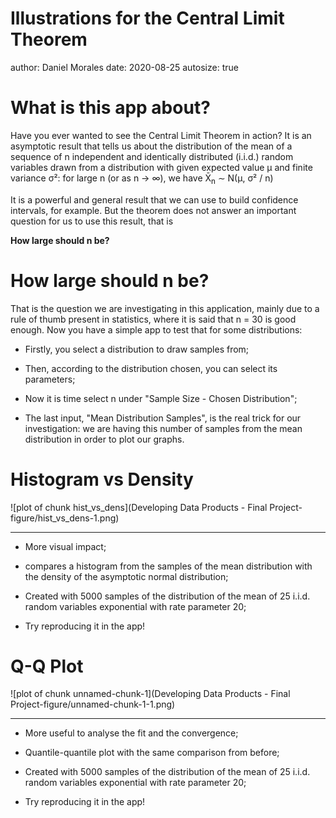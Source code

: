 Illustrations for the Central Limit Theorem
========================================================
author: Daniel Morales
date: 2020-08-25
autosize: true



What is this app about?
========================================================

Have you ever wanted to see the Central Limit Theorem in action? It is an 
asymptotic result that tells us about the distribution of the mean
of a sequence of n independent and identically distributed (i.i.d.) random 
variables drawn from a distribution with given expected value &mu; and finite 
variance &sigma;&sup2;: for large n (or as n &rarr; &infin;), we have 
X&#772;<sub>n</sub> &sim; N(&mu;, &sigma;&sup2; / n)

It is a powerful and general result that we can use to build confidence 
intervals, for example. But the theorem does not answer an important question 
for us to use this result, that is

**How large should n be?**

How large should n be?
========================================================

That is the question we are investigating in this application, mainly due to a 
rule of thumb present in statistics, where it is said that n = 30 is good 
enough. Now you have a simple app to test that for some distributions:

- Firstly, you select a distribution to draw samples from;

- Then, according to the distribution chosen, you can select its parameters;

- Now it is time select n under "Sample Size - Chosen Distribution";

- The last input, "Mean Distribution Samples", is the real trick for our investigation: we are having this number of samples from the mean distribution 
in order to plot our graphs.

Histogram vs Density
========================================================

![plot of chunk hist_vs_dens](Developing Data Products - Final Project-figure/hist_vs_dens-1.png)

----

- More visual impact;

- compares a histogram from the samples of the mean distribution with the 
density of the asymptotic normal distribution;

- Created with 5000 samples of the distribution of the mean of 25 i.i.d. 
random variables exponential with rate parameter 20;

- Try reproducing it in the app!

Q-Q Plot
========================================================

![plot of chunk unnamed-chunk-1](Developing Data Products - Final Project-figure/unnamed-chunk-1-1.png)

----

- More useful to analyse the fit and the convergence;

- Quantile-quantile plot with the same comparison from before;

- Created with 5000 samples of the distribution of the mean of 25 i.i.d. 
random variables exponential with rate parameter 20;

- Try reproducing it in the app!
